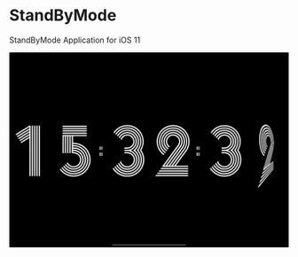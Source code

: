 # StandByMode
 StandByMode Application for iOS 11

![Clockface Screenshot](https://github.com/Coder-ACJHP/StandByMode/blob/main/StandByMode/Resources/Screenshot.png)
